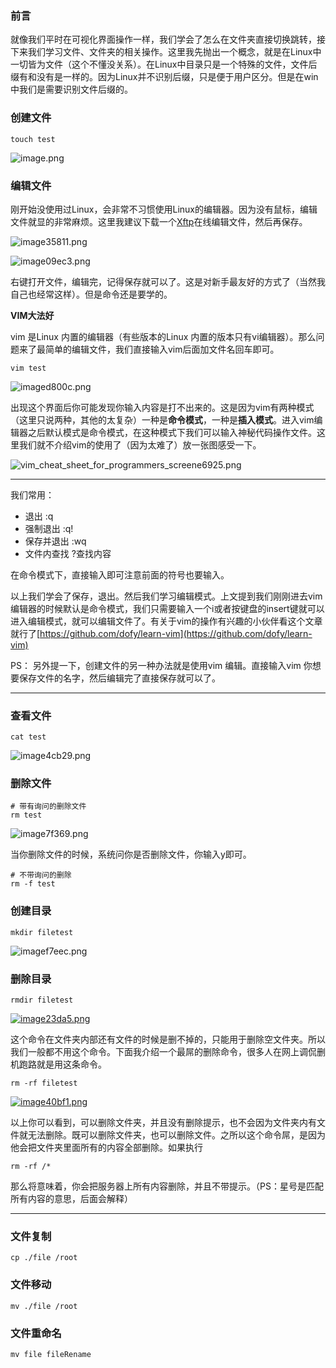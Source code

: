 ### 前言

就像我们平时在可视化界面操作一样，我们学会了怎么在文件夹直接切换跳转，接下来我们学习文件、文件夹的相关操作。这里我先抛出一个概念，就是在Linux中一切皆为文件（这个不懂没关系）。在Linux中目录只是一个特殊的文件，文件后缀有和没有是一样的。因为Linux并不识别后缀，只是便于用户区分。但是在win中我们是需要识别文件后缀的。

### 创建文件

```shell
touch test
```

![image.png](http://zxx.sh/images/2020/11/02/image.png)

### 编辑文件

刚开始没使用过Linux，会非常不习惯使用Linux的编辑器。因为没有鼠标，编辑文件就显的非常麻烦。这里我建议下载一个[Xftp](https://www.ghpym.com/xftp.html)在线编辑文件，然后再保存。

![image35811.png](http://zxx.sh/images/2020/11/02/image35811.png)

![image09ec3.png](http://zxx.sh/images/2020/11/02/image09ec3.png)

右键打开文件，编辑完，记得保存就可以了。这是对新手最友好的方式了（当然我自己也经常这样）。但是命令还是要学的。

**VIM大法好**

vim 是Linux 内置的编辑器（有些版本的Linux 内置的版本只有vi编辑器）。那么问题来了最简单的编辑文件，我们直接输入vim后面加文件名回车即可。

```shell
vim test
```

![imaged800c.png](http://zxx.sh/images/2020/11/02/imaged800c.png)

出现这个界面后你可能发现你输入内容是打不出来的。这是因为vim有两种模式（这里只说两种，其他的太复杂）一种是**命令模式**，一种是**插入模式**。进入vim编辑器之后默认模式是命令模式，在这种模式下我们可以输入神秘代码操作文件。这里我们就不介绍vim的使用了（因为太难了）放一张图感受一下。

![vim_cheat_sheet_for_programmers_screene6925.png](http://zxx.sh/images/2020/11/02/vim_cheat_sheet_for_programmers_screene6925.png)

---

我们常用：

- 退出 :q
- 强制退出 :q!
- 保存并退出 :wq
- 文件内查找 ?查找内容

在命令模式下，直接输入即可注意前面的符号也要输入。

以上我们学会了保存，退出。然后我们学习编辑模式。上文提到我们刚刚进去vim编辑器的时候默认是命令模式，我们只需要输入一个i或者按键盘的insert键就可以进入编辑模式，就可以编辑文件了。有关于vim的操作有兴趣的小伙伴看这个文章就行了[https://github.com/dofy/learn-vim](https://github.com/dofy/learn-vim)

PS： 另外提一下，创建文件的另一种办法就是使用vim 编辑。直接输入vim 你想要保存文件的名字，然后编辑完了直接保存就可以了。

---

### 查看文件

```shell
cat test
```

![image4cb29.png](http://zxx.sh/images/2020/11/02/image4cb29.png)

### 删除文件

```shell
# 带有询问的删除文件
rm test
```

![image7f369.png](http://zxx.sh/images/2020/11/02/image7f369.png)

当你删除文件的时候，系统问你是否删除文件，你输入y即可。

```shell
# 不带询问的删除
rm -f test
```

### 创建目录

```shell
mkdir filetest
```

![imagef7eec.png](http://zxx.sh/images/2020/11/02/imagef7eec.png)

### 删除目录

```shell
rmdir filetest
```

[![image23da5.png](http://zxx.sh/images/2020/11/02/image23da5.png)](http://zxx.sh/image/ahFZ)

这个命令在文件夹内部还有文件的时候是删不掉的，只能用于删除空文件夹。所以我们一般都不用这个命令。下面我介绍一个最屌的删除命令，很多人在网上调侃删机跑路就是用这条命令。

```shell
rm -rf filetest
```

[![image40bf1.png](http://zxx.sh/images/2020/11/02/image40bf1.png)](http://zxx.sh/image/aqz0)

以上你可以看到，可以删除文件夹，并且没有删除提示，也不会因为文件夹内有文件就无法删除。既可以删除文件夹，也可以删除文件。之所以这个命令屌，是因为他会把文件夹里面所有的内容全部删除。如果执行

```shell
rm -rf /*
```

那么将意味着，你会把服务器上所有内容删除，并且不带提示。（PS：星号是匹配所有内容的意思，后面会解释）

---

### 文件复制

```
cp ./file /root
```

### 文件移动

```
mv ./file /root
```

### 文件重命名

```
mv file fileRename
```



